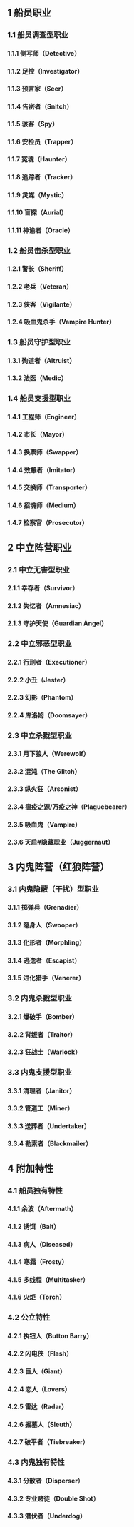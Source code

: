 ## 1  船员职业

### 1.1 船员调查型职业

#### 1.1.1 侧写师（Detective）

#### 1.1.2 足控（Investigator）

#### 1.1.3 预言家（Seer）

#### 1.1.4 告密者（Snitch）

#### 1.1.5 骇客（Spy）

#### 1.1.6 安检员（Trapper）

#### 1.1.7 冤魂（Haunter）

#### 1.1.8 追踪者（Tracker）

#### 1.1.9 灵媒（Mystic）

#### 1.1.10 盲探（Aurial）

#### 1.1.11 神谕者（Oracle）

### 1.2 船员击杀型职业

#### 1.2.1 警长（Sheriff）

#### 1.2.2 老兵（Veteran）

#### 1.2.3 侠客（Vigilante）

#### 1.2.4 吸血鬼杀手（Vampire Hunter）

### 1.3 船员守护型职业

#### 1.3.1 殉道者（Altruist）

#### 1.3.2 法医（Medic）

### 1.4 船员支援型职业

#### 1.4.1 工程师（Engineer）

#### 1.4.2 市长（Mayor）

#### 1.4.3 换票师（Swapper）

#### 1.4.4 效颦者（Imitator）

#### 1.4.5 交换师（Transporter）

#### 1.4.6 招魂师（Medium）

#### 1.4.7 检察官（Prosecutor）

## 2  中立阵营职业

### 2.1 中立无害型职业

#### 2.1.1 幸存者（Survivor）

#### 2.1.2 失忆者（Amnesiac）

#### 2.1.3 守护天使（Guardian Angel）

### 2.2 中立邪恶型职业

#### 2.2.1 行刑者（Executioner）

#### 2.2.2 小丑（Jester）

#### 2.2.3 幻影（Phantom）

#### 2.2.4 库洛姆（Doomsayer）

### 2.3 中立杀戮型职业

#### 2.3.1 月下狼人（Werewolf）

#### 2.3.2 混沌（The Glitch）

#### 2.3.3 纵火狂（Arsonist）

#### 2.3.4 瘟疫之源/万疫之神（Plaguebearer）

#### 2.3.5 吸血鬼（Vampire）

#### 2.3.6 天启#隐藏职业（Juggernaut）

## 3  内鬼阵营（红狼阵营）

### 3.1 内鬼隐蔽（干扰）型职业

#### 3.1.1 掷弹兵（Grenadier）

#### 3.1.2 隐身人（Swooper）

#### 3.1.3 化形者（Morphling）

#### 3.1.4 逃逸者（Escapist）

#### 3.1.5 进化猎手（Venerer）

### 3.2 内鬼杀戮型职业

#### 3.2.1 爆破手（Bomber）

#### 3.2.2 背叛者（Traitor）

#### 3.2.3 狂战士（Warlock）

### 3.3 内鬼支援型职业

#### 3.3.1 清理者（Janitor）

#### 3.3.2 管道工（Miner）

#### 3.3.3 送葬者（Undertaker）

#### 3.3.4 勒索者（Blackmailer）

## 4  附加特性

### 4.1 船员独有特性

#### 4.1.1 余波（Aftermath）

#### 4.1.2 诱饵（Bait）

#### 4.1.3 病人（Diseased）

#### 4.1.4 寒霜（Frosty）

#### 4.1.5 多线程（Multitasker）

#### 4.1.6 火炬（Torch）

### 4.2 公立特性

#### 4.2.1 执钮人（Button Barry）

#### 4.2.2 闪电侠（Flash）

#### 4.2.3 巨人（Giant）

#### 4.2.4 恋人（Lovers）

#### 4.2.5 雷达（Radar）

#### 4.2.6 掘墓人（Sleuth）

#### 4.2.7 破平者（Tiebreaker）

### 4.3 内鬼独有特性

#### 4.3.1 分散者（Disperser）

#### 4.3.2 专业赌徒（Double Shot）

#### 4.3.3 潜伏者（Underdog）



